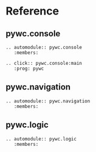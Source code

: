 # Reference

## pywc.console

``` {eval-rst}
.. automodule:: pywc.console
   :members:
```
``` {eval-rst}
.. click:: pywc.console:main
   :prog: pywc
```

## pywc.navigation

``` {eval-rst}
.. automodule:: pywc.navigation
   :members:
```

## pywc.logic

``` {eval-rst}
.. automodule:: pywc.logic
   :members:
``` 
